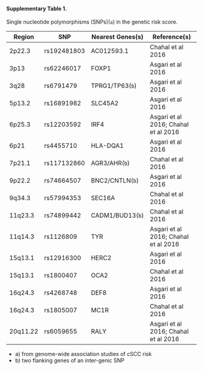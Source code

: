 #### Supplementary Table 1. 
Single nucleotide polymorphisms (SNPs)(`a`) in the genetic risk score.

|Region| SNP| Nearest Genes(s) | Reference(s) |
|------|----|------------------|--------------|
|2p22.3 |rs192481803|AC012593.1|Chahal et al 2016|
|3p13|rs62246017|FOXP1|Asgari et al 2016|
|3q28|rs6791479|TPRG1/TP63(`b`)|Asgari et al 2016|
|5p13.2|rs16891982|SLC45A2|Asgari et al 2016|
|6p25.3|rs12203592|IRF4|Asgari et al 2016;  Chahal et al 2016|
|6p21|rs4455710|HLA-DQA1|Asgari et al 2016|
|7p21.1|rs117132860|AGR3/AHR(`b`)|Chahal et al 2016|
|9p22.2|rs74664507|BNC2/CNTLN(`b`)|Asgari et al 2016|
|9q34.3|rs57994353|SEC16A|Chahal et al 2016|
|11q23.3|rs74899442|CADM1/BUD13(`b`)|Chahal et al 2016|
|11q14.3|rs1126809|TYR|Asgari et al 2016; Chahal et al 2016|
|15q13.1|rs12916300|HERC2|Asgari et al 2016|
|15q13.1|rs1800407|OCA2|Chahal et al 2016|
|16q24.3|rs4268748|DEF8|Asgari et al 2016|
|16q24.3|rs1805007|MC1R|Chahal et al 2016|
|20q11.22|rs6059655|RALY|Asgari et al 2016; Chahal et al 2016|

 - a) from genome-wide association studies of cSCC risk
 - b) two flanking genes of an inter-genic SNP
